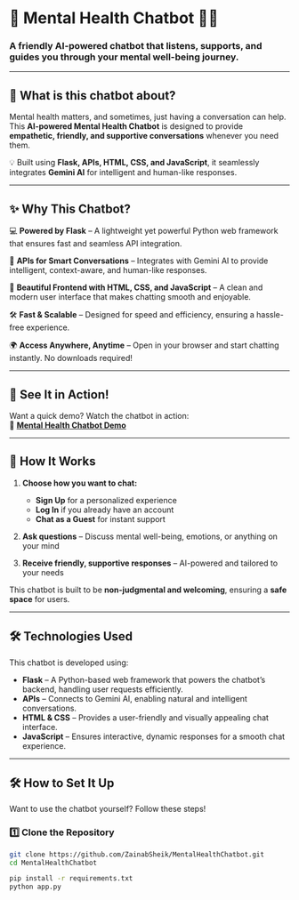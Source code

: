 # 🌿 Mental Health Chatbot 🤖💙  

### A friendly AI-powered chatbot that listens, supports, and guides you through your mental well-being journey.  

---

## 🧠 What is this chatbot about?  
Mental health matters, and sometimes, just having a conversation can help. This **AI-powered Mental Health Chatbot** is designed to provide **empathetic, friendly, and supportive conversations** whenever you need them.  

💡 Built using **Flask, APIs, HTML, CSS, and JavaScript**, it seamlessly integrates **Gemini AI** for intelligent and human-like responses.  

---

## ✨ Why This Chatbot?  

💻 **Powered by Flask** – A lightweight yet powerful Python web framework that ensures fast and seamless API integration.  

🔗 **APIs for Smart Conversations** – Integrates with Gemini AI to provide intelligent, context-aware, and human-like responses.  

🎨 **Beautiful Frontend with HTML, CSS, and JavaScript** – A clean and modern user interface that makes chatting smooth and enjoyable.  

🛠 **Fast & Scalable** – Designed for speed and efficiency, ensuring a hassle-free experience.  

🌍 **Access Anywhere, Anytime** – Open in your browser and start chatting instantly. No downloads required!  

---

## 🎥 See It in Action!  
Want a quick demo? Watch the chatbot in action:  
📌 **[Mental Health Chatbot Demo](https://github.com/ZainabSheik/MentalHealthChatbot/blob/main/chatbot%20working%20video.mp4)**  

---

## 🚀 How It Works  
1. **Choose how you want to chat:**  
   - **Sign Up** for a personalized experience  
   - **Log In** if you already have an account  
   - **Chat as a Guest** for instant support  

2. **Ask questions** – Discuss mental well-being, emotions, or anything on your mind  

3. **Receive friendly, supportive responses** – AI-powered and tailored to your needs  

This chatbot is built to be **non-judgmental and welcoming**, ensuring a **safe space** for users.  

---

## 🛠 Technologies Used  
This chatbot is developed using:  
- **Flask** – A Python-based web framework that powers the chatbot’s backend, handling user requests efficiently.  
- **APIs** – Connects to Gemini AI, enabling natural and intelligent conversations.  
- **HTML & CSS** – Provides a user-friendly and visually appealing chat interface.  
- **JavaScript** – Ensures interactive, dynamic responses for a smooth chat experience.  

---

## 🛠 How to Set It Up  
Want to use the chatbot yourself? Follow these steps!  

### 1️⃣ Clone the Repository  
```bash
git clone https://github.com/ZainabSheik/MentalHealthChatbot.git
cd MentalHealthChatbot

pip install -r requirements.txt
python app.py

